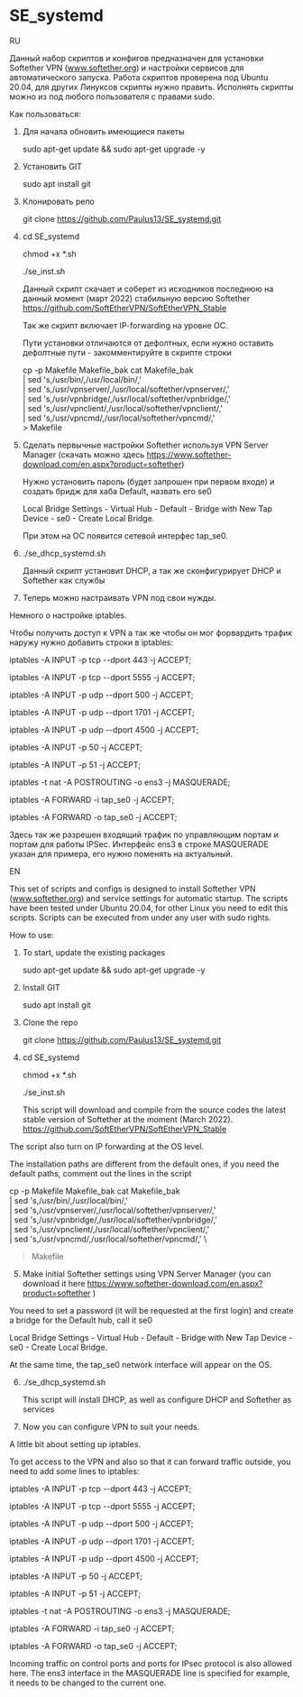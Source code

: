 # SE_systemd

RU

Данный набор скриптов и конфигов предназначен для установки Softether VPN (www.softether.org) и настройки сервисов для автоматического запуска.
Работа скриптов проверена под Ubuntu 20.04, для других Линуксов скрипты нужно править.
Исполнять скрипты можно из под любого пользователя с правами sudo.

Как пользоваться:
1. Для начала обновить имеющиеся пакеты

   sudo apt-get update && sudo apt-get upgrade -y
2. Установить GIT

   sudo apt install git
3. Клонировать репо

   git clone https://github.com/Paulus13/SE_systemd.git
4. cd SE_systemd

   chmod +x *.sh
   
   ./se_inst.sh
   
   Данный скрипт скачает и соберет из исходников последнюю на данный момент (март 2022) стабильную версию Softether https://github.com/SoftEtherVPN/SoftEtherVPN_Stable
   
   Так же скрипт включает IP-forwarding на уровне ОС.
   
   Пути установки отличаются от дефолтных, если нужно оставить дефолтные пути - закомментируйте в скрипте строки
      
      cp -p Makefile Makefile_bak
      cat Makefile_bak \
	      | sed 's,/usr/bin/,/usr/local/bin/,' \
	      | sed 's,/usr/vpnserver/,/usr/local/softether/vpnserver/,' \
	      | sed 's,/usr/vpnbridge/,/usr/local/softether/vpnbridge/,' \
	      | sed 's,/usr/vpnclient/,/usr/local/softether/vpnclient/,' \
	      | sed 's,/usr/vpncmd/,/usr/local/softether/vpncmd/,' \
	      > Makefile
5. Сделать первычные настройки Softether используя VPN Server Manager (скачать можно здесь https://www.softether-download.com/en.aspx?product=softether)

   Нужно установить пароль (будет запрошен при первом входе) и создать бридж для хаба Default, назвать его se0
   
   Local Bridge Settings - Virtual Hub - Default - Bridge with New Tap Device - se0 - Create Local Bridge.
   
   При этом на ОС появится сетевой интерфес tap_se0.
   
6. ./se_dhcp_systemd.sh

   Данный скрипт установит DHCP, а так же сконфигурирует DHCP и Softether как службы
   
7. Теперь можно настраивать VPN под свои нужды.
   
Немного о настройке iptables.

Чтобы получить доступ к VPN а так же чтобы он мог форвардить трафик наружу нужно добавить строки в iptables:

iptables -A INPUT -p tcp --dport 443 -j ACCEPT;

iptables -A INPUT -p tcp --dport 5555 -j ACCEPT;

iptables -A INPUT -p udp --dport 500 -j ACCEPT;

iptables -A INPUT -p udp --dport 1701 -j ACCEPT;

iptables -A INPUT -p udp --dport 4500 -j ACCEPT;

iptables -A INPUT -p 50 -j ACCEPT;

iptables -A INPUT -p 51 -j ACCEPT;

iptables -t nat -A POSTROUTING -o ens3 -j MASQUERADE;

iptables -A FORWARD -i tap_se0 -j ACCEPT;

iptables -A FORWARD -o tap_se0 -j ACCEPT;

Здесь так же разрешен входящий трафик по управляющим портам и портам для работы IPSec.
Интерфейс ens3 в строке MASQUERADE указан для примера, его нужно поменять на актуальный.

EN

This set of scripts and configs is designed to install Softether VPN (www.softether.org) and service settings for automatic startup.
The scripts have been tested under Ubuntu 20.04, for other Linux you need to edit this scripts.
Scripts can be executed from under any user with sudo rights.

How to use:
1. To start, update the existing packages

    sudo apt-get update && sudo apt-get upgrade -y
    
2. Install GIT

   sudo apt install git

3. Clone the repo

   git clone https://github.com/Paulus13/SE_systemd.git

4. cd SE_systemd

   chmod +x *.sh

   ./se_inst.sh

   This script will download and compile from the source codes the latest stable version of Softether at the moment (March 2022).    https://github.com/SoftEtherVPN/SoftEtherVPN_Stable

The script also turn on IP forwarding at the OS level.

The installation paths are different from the default ones, if you need the default paths, comment out the lines in the script

cp -p Makefile Makefile_bak
cat Makefile_bak \
| sed 's,/usr/bin/,/usr/local/bin/,' \
| sed 's,/usr/vpnserver/,/usr/local/softether/vpnserver/,' \
| sed 's,/usr/vpnbridge/,/usr/local/softether/vpnbridge/,' \
| sed 's,/usr/vpnclient/,/usr/local/softether/vpnclient/,' \
| sed 's,/usr/vpncmd/,/usr/local/softether/vpncmd/,' \
> Makefile

5. Make initial Softether settings using VPN Server Manager (you can download it here https://www.softether-download.com/en.aspx?product=softether )

  You need to set a password (it will be requested at the first login) and create a bridge for the Default hub, call it se0

  Local Bridge Settings - Virtual Hub - Default - Bridge with New Tap Device - se0 - Create Local Bridge.

  At the same time, the tap_se0 network interface will appear on the OS.

6. ./se_dhcp_systemd.sh

   This script will install DHCP, as well as configure DHCP and Softether as services

7. Now you can configure VPN to suit your needs.

A little bit about setting up iptables.

To get access to the VPN and also so that it can forward traffic outside, you need to add some lines to iptables:

iptables -A INPUT -p tcp --dport 443 -j ACCEPT;

iptables -A INPUT -p tcp --dport 5555 -j ACCEPT;

iptables -A INPUT -p udp --dport 500 -j ACCEPT;

iptables -A INPUT -p udp --dport 1701 -j ACCEPT;

iptables -A INPUT -p udp --dport 4500 -j ACCEPT;

iptables -A INPUT -p 50 -j ACCEPT;

iptables -A INPUT -p 51 -j ACCEPT;

iptables -t nat -A POSTROUTING -o ens3 -j MASQUERADE;

iptables -A FORWARD -i tap_se0 -j ACCEPT;

iptables -A FORWARD -o tap_se0 -j ACCEPT;

Incoming traffic on control ports and ports for IPsec protocol is also allowed here.
The ens3 interface in the MASQUERADE line is specified for example, it needs to be changed to the current one.
